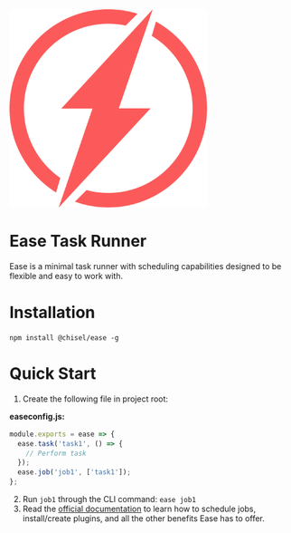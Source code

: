 <img src="./docs/images/logo.svg" width="350" height="350">

# Ease Task Runner

Ease is a minimal task runner with scheduling capabilities designed to be flexible and easy to work with.

# Installation

```
npm install @chisel/ease -g
```

# Quick Start

1. Create the following file in project root:

  **easeconfig.js:**
  ```js
  module.exports = ease => {
    ease.task('task1', () => {
      // Perform task
    });
    ease.job('job1', ['task1']);
  };
  ```
2. Run `job1` through the CLI command: `ease job1`
3. Read the [official documentation](https://ease.js.org) to learn how to schedule jobs, install/create plugins, and all the other benefits Ease has to offer.
